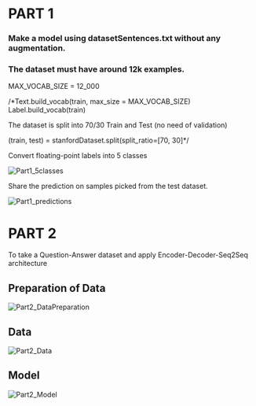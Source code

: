 # PART 1
### Make a model using datasetSentences.txt without any augmentation.
### The dataset must have around 12k examples.

MAX_VOCAB_SIZE = 12_000

/*Text.build_vocab(train, max_size = MAX_VOCAB_SIZE)
Label.build_vocab(train)

The dataset is split into 70/30 Train and Test (no need of validation)

(train, test) = stanfordDataset.split(split_ratio=[70, 30]*/

Convert floating-point labels into 5 classes 

![Part1_5classes](https://user-images.githubusercontent.com/55681983/123368840-2ce7ca00-d59a-11eb-8bd2-bb65de89b849.PNG)


Share the prediction on samples picked from the test dataset.

![Part1_predictions](https://user-images.githubusercontent.com/55681983/123368924-56085a80-d59a-11eb-856e-ca2f8ea96914.PNG)


# PART 2

To take a Question-Answer dataset and apply Encoder-Decoder-Seq2Seq architecture

## Preparation of Data

![Part2_DataPreparation](https://user-images.githubusercontent.com/55681983/123368708-ec884c00-d599-11eb-9830-3a63f600f692.PNG)


## Data
![Part2_Data](https://user-images.githubusercontent.com/55681983/123368586-b054eb80-d599-11eb-93d2-efbb5f550fbd.PNG)


## Model

![Part2_Model](https://user-images.githubusercontent.com/55681983/123368116-d1690c80-d598-11eb-94b1-7ed2d35c4edd.PNG)




